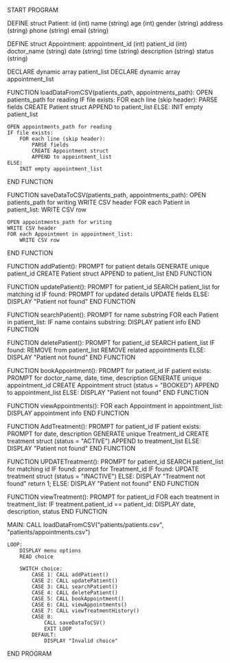 START PROGRAM

DEFINE struct Patient:
    id (int)
    name (string)
    age (int)
    gender (string)
    address (string)
    phone (string)
    email (string)

DEFINE struct Appointment:
    appointment_id (int)
    patient_id (int)
    doctor_name (string)
    date (string)
    time (string)
    description (string)
    status (string)

DECLARE dynamic array patient_list
DECLARE dynamic array appointment_list

FUNCTION loadDataFromCSV(patients_path, appointments_path):
    OPEN patients_path for reading
    IF file exists:
        FOR each line (skip header):
            PARSE fields
            CREATE Patient struct
            APPEND to patient_list
    ELSE:
        INIT empty patient_list

    OPEN appointments_path for reading
    IF file exists:
        FOR each line (skip header):
            PARSE fields
            CREATE Appointment struct
            APPEND to appointment_list
    ELSE:
        INIT empty appointment_list
END FUNCTION

FUNCTION saveDataToCSV(patients_path, appointments_path):
    OPEN patients_path for writing
    WRITE CSV header
    FOR each Patient in patient_list:
        WRITE CSV row

    OPEN appointments_path for writing
    WRITE CSV header
    FOR each Appointment in appointment_list:
        WRITE CSV row
END FUNCTION

FUNCTION addPatient():
    PROMPT for patient details
    GENERATE unique patient_id
    CREATE Patient struct
    APPEND to patient_list
END FUNCTION

FUNCTION updatePatient():
    PROMPT for patient_id
    SEARCH patient_list for matching id
    IF found:
        PROMPT for updated details
        UPDATE fields
    ELSE:
        DISPLAY "Patient not found"
END FUNCTION

FUNCTION searchPatient():
    PROMPT for name substring
    FOR each Patient in patient_list:
        IF name contains substring:
            DISPLAY patient info
END FUNCTION

FUNCTION deletePatient():
    PROMPT for patient_id
    SEARCH patient_list
    IF found:
        REMOVE from patient_list
        REMOVE related appointments
    ELSE:
        DISPLAY "Patient not found"
END FUNCTION

FUNCTION bookAppointment():
    PROMPT for patient_id
    IF patient exists:
        PROMPT for doctor_name, date, time, description
        GENERATE unique appointment_id
        CREATE Appointment struct (status = "BOOKED")
        APPEND to appointment_list
    ELSE:
        DISPLAY "Patient not found"
END FUNCTION

FUNCTION viewAppointments():
    FOR each Appointment in appointment_list:
        DISPLAY appointment info
END FUNCTION

FUNCTION AddTreatment():
    PROMPT for patient_id
    IF patient exists:
        PROMPT for date, description
        GENERATE unique Treatment_id
        CREATE treatment struct (status = "ACTIVE")
        APPEND to treatment_list
    ELSE:
        DISPLAY "Patient not found"
END FUNCTION

FUNCTION UPDATETreatment():
    PROMPT for patient_id
    SEARCH patient_list for matching id
    IF found:
        prompt for Treatment_id
            IF found:
                UPDATE treatment struct (status = "INACTIVE")
            ELSE:
                DISPLAY "Treatment not found"
                return 1;
    ELSE:
        DISPLAY "Patient not found"
END FUNCTION

FUNCTION viewTreatment():
    PROMPT for patient_id
    FOR each treatment in treatment_list:
        IF treatment.patient_id == patient_id:
            DISPLAY date, description, status
END FUNCTION


MAIN:
    CALL loadDataFromCSV("patients/patients.csv", "patients/appointments.csv")

    LOOP:
        DISPLAY menu options
        READ choice

        SWITCH choice:
            CASE 1: CALL addPatient()
            CASE 2: CALL updatePatient()
            CASE 3: CALL searchPatient()
            CASE 4: CALL deletePatient()
            CASE 5: CALL bookAppointment()
            CASE 6: CALL viewAppointments()
            CASE 7: CALL viewTreatmentHistory()
            CASE 8:
                CALL saveDataToCSV()
                EXIT LOOP
            DEFAULT:
                DISPLAY "Invalid choice"

END PROGRAM
